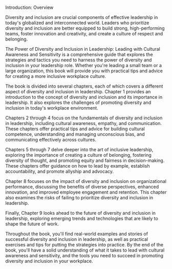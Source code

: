 Introduction: Overview

Diversity and inclusion are crucial components of effective leadership in today's globalized and interconnected world. Leaders who prioritize diversity and inclusion are better equipped to build strong, high-performing teams, foster innovation and creativity, and create a culture of respect and belonging.

The Power of Diversity and Inclusion in Leadership: Leading with Cultural Awareness and Sensitivity is a comprehensive guide that explores the strategies and tactics you need to harness the power of diversity and inclusion in your leadership role. Whether you're leading a small team or a large organization, this book will provide you with practical tips and advice for creating a more inclusive workplace culture.

The book is divided into several chapters, each of which covers a different aspect of diversity and inclusion in leadership. Chapter 1 provides an introduction to the concept of diversity and inclusion and its importance in leadership. It also explores the challenges of promoting diversity and inclusion in today's workplace environment.

Chapters 2 through 4 focus on the fundamentals of diversity and inclusion in leadership, including cultural awareness, empathy, and communication. These chapters offer practical tips and advice for building cultural competence, understanding and managing unconscious bias, and communicating effectively across cultures.

Chapters 5 through 7 delve deeper into the art of inclusive leadership, exploring the importance of creating a culture of belonging, fostering diversity of thought, and promoting equity and fairness in decision-making. These chapters offer guidance on how to lead by example, establish accountability, and promote allyship and advocacy.

Chapter 8 focuses on the impact of diversity and inclusion on organizational performance, discussing the benefits of diverse perspectives, enhanced innovation, and improved employee engagement and retention. This chapter also examines the risks of failing to prioritize diversity and inclusion in leadership.

Finally, Chapter 9 looks ahead to the future of diversity and inclusion in leadership, exploring emerging trends and technologies that are likely to shape the future of work.

Throughout the book, you'll find real-world examples and stories of successful diversity and inclusion in leadership, as well as practical exercises and tips for putting the strategies into practice. By the end of the book, you'll have a solid understanding of what it takes to lead with cultural awareness and sensitivity, and the tools you need to succeed in promoting diversity and inclusion in your workplace.
